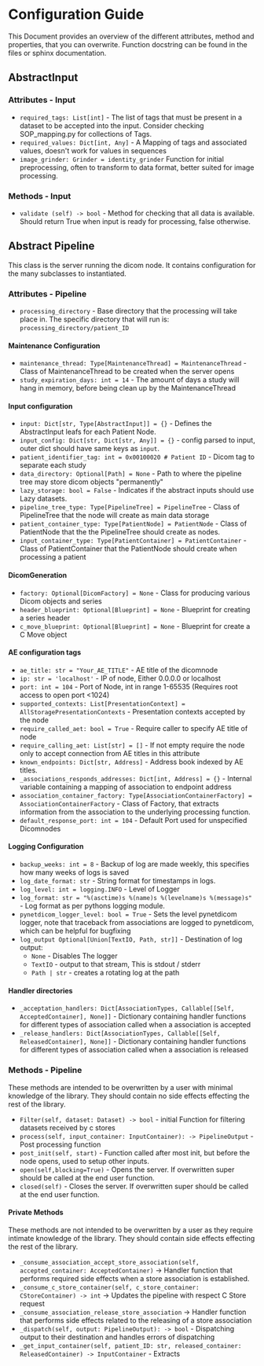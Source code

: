 # Configuration Guide

This Document provides an overview of the different attributes, method and properties, that you can overwrite.
Function docstring can be found in the files or sphinx documentation.

## AbstractInput

### Attributes - Input

* `required_tags: List[int]` - The list of tags that must be present in a dataset to be accepted into the input. Consider checking SOP_mapping.py for collections of Tags.
* `required_values: Dict[int, Any]` - A Mapping of tags and associated values, doesn't work for values in sequences
* `image_grinder: Grinder = identity_grinder` Function for initial preprocessing, often to transform to data format, better suited for image processing.

### Methods - Input

* `validate (self) -> bool` - Method for checking that all data is available. Should return True when input is ready for processing, false otherwise.

## Abstract Pipeline

This class is the server running the dicom node. It contains configuration for the many subclasses to instantiated.

### Attributes - Pipeline

* `processing_directory` - Base directory that the processing will take place in. The specific directory that will run is: `processing_directory/patient_ID`

#### Maintenance Configuration

* `maintenance_thread: Type[MaintenanceThread] = MaintenanceThread` - Class of MaintenanceThread to be created when the server opens
* `study_expiration_days: int = 14` - The amount of days a study will hang in memory, before being clean up by the MaintenanceThread

#### Input configuration

* `input: Dict[str, Type[AbstractInput]] = {}` - Defines the AbstractInput leafs for each Patient Node.
* `input_config: Dict[str, Dict[str, Any]] = {}` - config parsed to input, outer dict should have same keys as `input`.
* `patient_identifier_tag: int = 0x00100020 # Patient ID` - Dicom tag to separate each study
* `data_directory: Optional[Path] = None` - Path to where the pipeline tree may store dicom objects "permanently"
* `lazy_storage: bool = False` - Indicates if the abstract inputs should use Lazy datasets.
* `pipeline_tree_type: Type[PipelineTree] = PipelineTree` - Class of PipelineTree that the node will create as main data storage
* `patient_container_type: Type[PatientNode] = PatientNode` - Class of PatientNode that the the PipelineTree should create as nodes.
* `input_container_type: Type[PatientContainer] = PatientContainer` - Class of PatientContainer that the PatientNode should create when processing a patient

#### DicomGeneration

* `factory: Optional[DicomFactory] = None` - Class for producing various Dicom objects and series
* `header_blueprint: Optional[Blueprint] = None` - Blueprint for creating a series header
* `c_move_blueprint: Optional[Blueprint] = None` - Blueprint for create a C Move object

#### AE configuration tags

* `ae_title: str = "Your_AE_TITLE"` - AE title of  the dicomnode
* `ip: str = 'localhost'` - IP of node, Either 0.0.0.0 or localhost
* `port: int = 104` - Port of Node, int in range 1-65535 (Requires root access to open port <1024)
* `supported_contexts: List[PresentationContext] = AllStoragePresentationContexts` - Presentation contexts accepted by the node
* `require_called_aet: bool = True` - Require caller to specify AE title of node
* `require_calling_aet: List[str] = []` - If not empty require the node only to accept connection from AE titles in this attribute
* `known_endpoints: Dict[str, Address]` - Address book indexed by AE titles.
* `_associations_responds_addresses: Dict[int, Address] = {}` - Internal variable containing a mapping of association to endpoint address
* `association_container_factory: Type[AssociationContainerFactory] = AssociationContainerFactory` - Class of Factory, that extracts information from the association to the underlying processing function.
* `default_response_port: int = 104` - Default Port used for unspecified Dicomnodes

#### Logging Configuration

* `backup_weeks: int = 8` - Backup of log are made weekly, this specifies how many weeks of logs is saved
* `log_date_format: str` - String format for timestamps in logs.
* `log_level: int = logging.INFO` - Level of Logger
* `log_format: str = "%(asctime)s %(name)s %(levelname)s %(message)s"` - Log format as per pythons logging module.
* `pynetdicom_logger_level: bool = True` - Sets the level pynetdicom logger, note that traceback from
  associations are logged to pynetdicom, which can be helpful for bugfixing
* `log_output Optional[Union[TextIO, Path, str]]` - Destination of log output:
  * `None` - Disables The logger
  * `TextIO` - output to that stream, This is stdout / stderr
  * `Path | str` - creates a rotating log at the path

#### Handler directories

* `_acceptation_handlers: Dict[AssociationTypes, Callable[[Self, AcceptedContainer], None]]` - Dictionary containing handler functions for different types of association called when a association is accepted
* `_release_handlers: Dict[AssociationTypes, Callable[[Self, ReleasedContainer], None]]` - Dictionary containing handler functions for different types of association called when a association is released

### Methods - Pipeline

These methods are intended to be overwritten by a user with minimal knowledge of the library. They should contain no side effects effecting the rest of the library.

* `Filter(self, dataset: Dataset) -> bool` - initial Function for filtering datasets received by c stores
* `process(self, input_container: InputContainer): -> PipelineOutput` - Post processing function
* `post_init(self, start)` - Function called after most init, but before the node opens, used to setup other inputs.
* `open(self,blocking=True)` - Opens the server. If overwritten super should be called at the end user function.
* `closed(self)` - Closes the server. If overwritten super should be called at the end user function.

#### Private Methods

These methods are not intended to be overwritten by a user as they require intimate knowledge of the library. They should contain side effects effecting the rest of the library.

* `_consume_association_accept_store_association(self, accepted_container: AcceptedContainer)` -> Handler function that performs required side effects when a store association is established.
* `_consume_c_store_container(self, c_store_container: CStoreContainer) -> int` -> Updates the pipeline with respect C Store request
* `_consume_association_release_store_association` -> Handler function that performs side effects related to the releasing of a store association
* `_dispatch(self, output: PipelineOutput): -> bool` - Dispatching output to their destination and handles errors of dispatching
* `_get_input_container(self, patient_ID: str, released_container: ReleasedContainer) -> InputContainer` - Extracts
